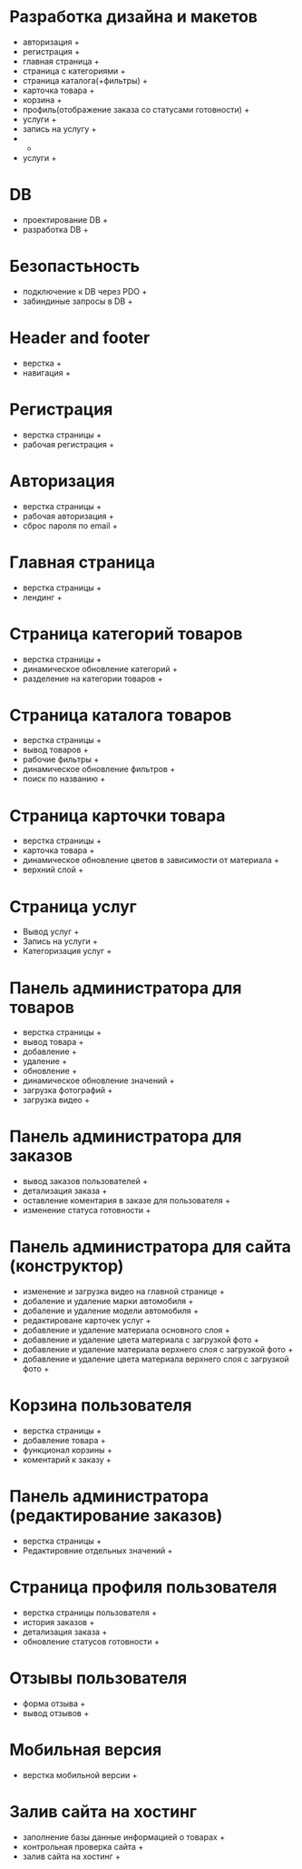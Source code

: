 # Разработка дизайна и макетов
- авторизация +
- регистрация +
- главная страница +
- страница с категориями +
- страница каталога(+фильтры) +
- карточка товара +
- корзина +
- профиль(отображение заказа со статусами готовности) +
- услуги +
- запись на услугу +
-  +
- услуги +

# DB
- проектирование DB +
- разработка DB +

# Безопастьность
- подключение к DB через PDO +
- забиндиные запросы в DB +

# Header and footer
- верстка +
- навигация +

# Регистрация
- верстка страницы +
- рабочая регистрация +

# Авторизация 
- верстка страницы +
- рабочая авторизация +
- сброс пароля по email +

# Главная страница 
- верстка страницы +
- лендинг +

# Страница категорий товаров
- верстка страницы +
- динамическое обновление категорий +
- разделение на категории товаров +

# Страница каталога товаров
- верстка страницы +
- вывод товаров +
- рабочие фильтры +
- динамическое обновление фильтров +
- поиск по названию +

# Страница карточки товара
- верстка страницы +
- карточка товара +
- динамическое обновление цветов в зависимости от материала +
- верхний слой +

# Страница услуг
- Вывод услуг +
- Запись на услуги +
- Категоризация услуг +

# Панель администратора для товаров
- верстка страницы +
- вывод товара +
- добавление +
- удаление +
- обновление +
- динамическое обновление значений +
- загрузка фотографий +
- загрузка видео +
  
# Панель администратора для заказов
- вывод заказов пользователей +
- детализация заказа +
- оставление коментария в заказе для пользователя +
- изменение статуса готовности +
  
# Панель администратора для сайта (конструктор)
- изменение и загрузка видео на главной странице +
- добаление и удаление марки автомобиля +
- добаление и удаление модели автомобиля +
- редактироване карточек услуг +
- добавление и удаление материала основного слоя +
- добавление и удаление цвета материала с загрузкой фото +
- добавление и удаление материала верхнего слоя с загрузкой фото +
- добавление и удаление цвета материала верхнего слоя с загрузкой фото +

# Корзина пользователя
- верстка страницы +
- добавление товара +
- функционал корзины +
- коментарий к заказу +

# Панель администратора (редактирование заказов)
- верстка страницы +
- Редактировние отдельных значений +

# Страница профиля пользователя
- верстка страницы пользователя +
- история заказов +
- детализация заказа +
- обновление статусов готовности +

# Отзывы пользователя
- форма отзыва +
- вывод отзывов +

# Мобильная версия
- верстка мобильной версии +

# Залив сайта на хостинг
- заполнение базы данные информацией о товарах +
- контрольная проверка сайта +
- залив сайта на хостинг +
